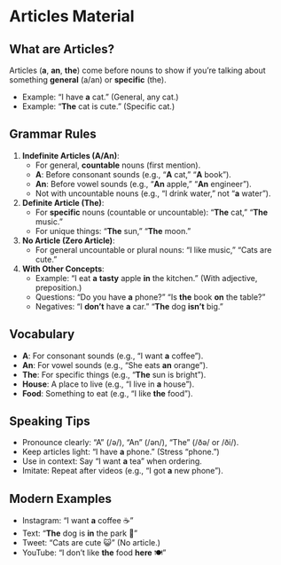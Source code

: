 # Articles Material

## What are Articles?

Articles (**a**, **an**, **the**) come before nouns to show if you’re talking about something **general** (a/an) or **specific** (the).

- Example: “I have **a** cat.” (General, any cat.)
- Example: “**The** cat is cute.” (Specific cat.)

## Grammar Rules

1. **Indefinite Articles (A/An)**:
   - For general, **countable** nouns (first mention).
   - **A**: Before consonant sounds (e.g., “**A** cat,” “**A** book”).
   - **An**: Before vowel sounds (e.g., “**An** apple,” “**An** engineer”).
   - Not with uncountable nouns (e.g., “I drink water,” not “**a** water”).
2. **Definite Article (The)**:
   - For **specific** nouns (countable or uncountable): “**The** cat,” “**The** music.”
   - For unique things: “**The** sun,” “**The** moon.”
3. **No Article (Zero Article)**:
   - For general uncountable or plural nouns: “I like music,” “Cats are cute.”
4. **With Other Concepts**:
   - Example: “I eat **a** **tasty** apple **in** the kitchen.” (With adjective, preposition.)
   - Questions: “Do you have **a** phone?” “Is **the** book **on** the table?”
   - Negatives: “I **don’t** have **a** car.” “**The** dog **isn’t** big.”

## Vocabulary

- **A**: For consonant sounds (e.g., “I want **a** coffee”).
- **An**: For vowel sounds (e.g., “She eats **an** orange”).
- **The**: For specific things (e.g., “**The** sun is bright”).
- **House**: A place to live (e.g., “I live in **a** house”).
- **Food**: Something to eat (e.g., “I like **the** food”).

## Speaking Tips

- Pronounce clearly: “A” (/ə/), “An” (/ən/), “The” (/ðə/ or /ði/).
- Keep articles light: “I have **a** phone.” (Stress “phone.”)
- Use in context: Say “I want **a** tea” when ordering.
- Imitate: Repeat after videos (e.g., “I got **a** new phone”).

## Modern Examples

- Instagram: “I want **a** coffee ☕”
- Text: “**The** dog is **in** the park 🐶”
- Tweet: “Cats are cute 😺” (No article.)
- YouTube: “I don’t like **the** food **here** 🍽️”